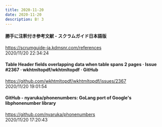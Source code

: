 ```yaml
---
title: 2020-11-20
date: 2020-11-20
description: B! 3
---
```


#### 勝手に注釈付き参考文献 - スクラムガイド日本語版
https://scrumguide-ja.kdmsnr.com/references<br>
2020/11/20 22:34:24<br>


#### Table Header fields overlapping data when table spans 2 pages · Issue #2367 · wkhtmltopdf/wkhtmltopdf · GitHub
https://github.com/wkhtmltopdf/wkhtmltopdf/issues/2367<br>
2020/11/20 19:01:54<br>


#### GitHub - nyaruka/phonenumbers: GoLang port of Google's libphonenumber library
https://github.com/nyaruka/phonenumbers<br>
2020/11/20 17:20:43<br>


